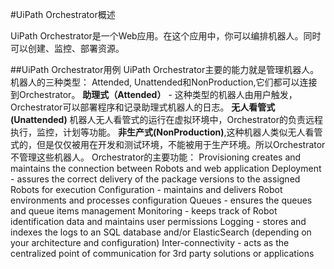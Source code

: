 #UiPath Orchestrator概述

UiPath Orchestrator是一个Web应用。在这个应用中，你可以编排机器人。同时可以创建、监控、部署资源。

##UiPath Orchestrator用例
UiPath Orchestrator主要的能力就是管理机器人。机器人的三种类型： Attended, Unattended和NonProduction,它们都可以连接到Orchestrator。
**助理式（Attended）** - 这种类型的机器人由用户触发，Orchestrator可以部署程序和记录助理式机器人的日志。
**无人看管式\(Unattended\)** 机器人无人看管式的运行在虚拟环境中，Orchestrator的负责远程执行，监控，计划等功能。
**非生产式\(NonProduction\)**,这种机器人类似无人看管式的，但是仅仅被用在开发和测试环境，不能被用于生产环境。所以Orchestrator不管理这些机器人。
Orchestrator的主要功能：
Provisioning creates and maintains the connection between Robots and web application
Deployment - assures the correct delivery of the package versions to the assigned Robots for execution
Configuration - maintains and delivers Robot environments and processes configuration
Queues - ensures the queues and queue items management
Monitoring - keeps track of Robot identification data and maintains user permissions
Logging - stores and indexes the logs to an SQL database and/or ElasticSearch (depending on your architecture and configuration)
Inter-connectivity - acts as the centralized point of communication for 3rd party solutions or applications



